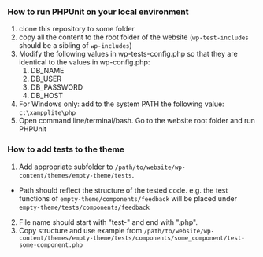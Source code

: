 ### How to run PHPUnit on your local environment

1. clone this repository to some folder
2. copy all the content to the root folder of the website (`wp-test-includes` should be a sibling of `wp-includes`)
3. Modify the following values in wp-tests-config.php so that they are identical to the values in wp-config.php:
    1. DB_NAME
    2. DB_USER
    3. DB_PASSWORD
    4. DB_HOST
4. For Windows only: add to the system PATH the following value: `c:\xampplite\php`
5. Open command line/terminal/bash. Go to the website root folder and run PHPUnit


### How to add tests to the theme

1. Add appropriate subfolder to `/path/to/website/wp-content/themes/empty-theme/tests`. 
  * Path should reflect the structure of the tested code. e.g. the test functions of `empty-theme/components/feedback` will be placed under `empty-theme/tests/components/feedback`
2. File name should start with "test-" and end with ".php".
3. Copy structure and use example from `/path/to/website/wp-content/themes/empty-theme/tests/components/some_component/test-some-component.php`
